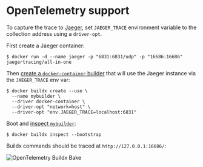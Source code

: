# OpenTelemetry support

To capture the trace to [Jaeger](https://github.com/jaegertracing/jaeger), set
`JAEGER_TRACE` environment variable to the collection address using a `driver-opt`.

First create a Jaeger container:

```console
$ docker run -d --name jaeger -p "6831:6831/udp" -p "16686:16686" jaegertracing/all-in-one
```

Then [create a `docker-container` builder](https://docs.docker.com/engine/reference/commandline/buildx_create/)
that will use the Jaeger instance via the `JAEGER_TRACE` env var:

```console
$ docker buildx create --use \
  --name mybuilder \
  --driver docker-container \
  --driver-opt "network=host" \
  --driver-opt "env.JAEGER_TRACE=localhost:6831"
```

Boot and [inspect `mybuilder`](https://docs.docker.com/engine/reference/commandline/buildx_inspect/):

```console
$ docker buildx inspect --bootstrap
```

Buildx commands should be traced at `http://127.0.0.1:16686/`:

![OpenTelemetry Buildx Bake](https://user-images.githubusercontent.com/1951866/124468052-ef085400-dd98-11eb-84ab-7ac8e261dd52.png)

